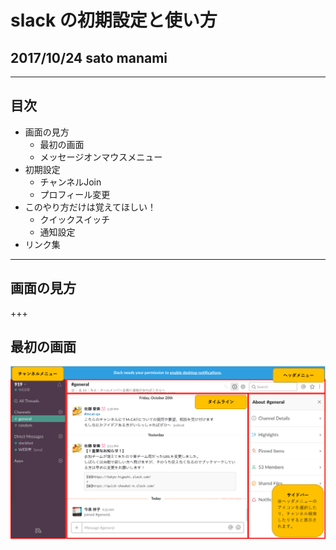 # slack の初期設定と使い方
## 2017/10/24 sato manami

---

## 目次
- 画面の見方
  - 最初の画面
  - メッセージオンマウスメニュー
- 初期設定
  - チャンネルJoin
  - プロフィール変更
- このやり方だけは覚えてほしい！
  - クイックスイッチ
  - 通知設定
- リンク集

---

## 画面の見方

+++

## 最初の画面
<img src="./images/01_first-view.png" style="max-height: 540px" alt="最初の画面">



